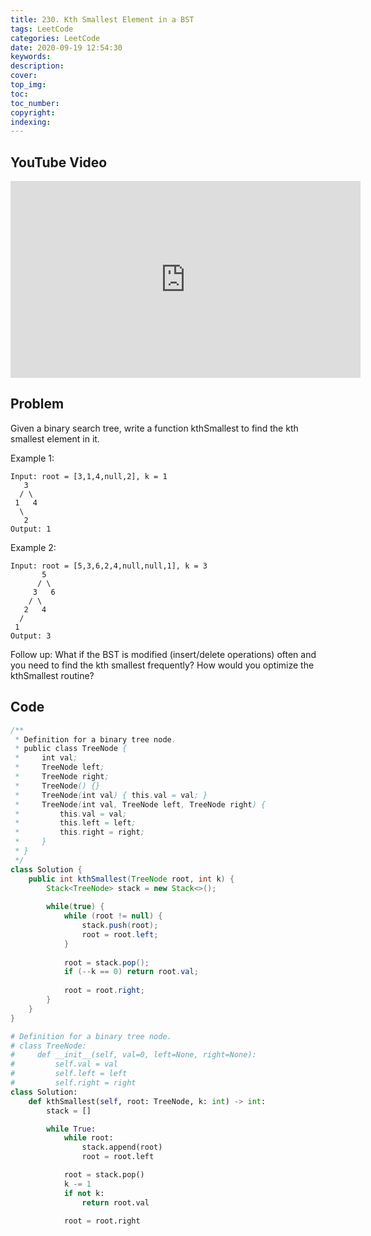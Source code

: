 ```yaml
---
title: 230. Kth Smallest Element in a BST
tags: LeetCode
categories: LeetCode
date: 2020-09-19 12:54:30
keywords:
description:
cover:
top_img:
toc:
toc_number:
copyright:
indexing:
---
```

## YouTube Video
<iframe width="560" height="315" src="https://www.youtube.com/embed/n-PU677retk" frameborder="0" allow="accelerometer; autoplay; clipboard-write; encrypted-media; gyroscope; picture-in-picture" allowfullscreen></iframe>

## Problem
Given a binary search tree, write a function kthSmallest to find the kth smallest element in it.

 

Example 1:
```
Input: root = [3,1,4,null,2], k = 1
   3
  / \
 1   4
  \
   2
Output: 1
```
Example 2:
```
Input: root = [5,3,6,2,4,null,null,1], k = 3
       5
      / \
     3   6
    / \
   2   4
  /
 1
Output: 3
```
Follow up:
What if the BST is modified (insert/delete operations) often and you need to find the kth smallest frequently? How would you optimize the kthSmallest routine?



## Code

```java
/**
 * Definition for a binary tree node.
 * public class TreeNode {
 *     int val;
 *     TreeNode left;
 *     TreeNode right;
 *     TreeNode() {}
 *     TreeNode(int val) { this.val = val; }
 *     TreeNode(int val, TreeNode left, TreeNode right) {
 *         this.val = val;
 *         this.left = left;
 *         this.right = right;
 *     }
 * }
 */
class Solution {
    public int kthSmallest(TreeNode root, int k) {
        Stack<TreeNode> stack = new Stack<>();
        
        while(true) {
            while (root != null) {
                stack.push(root);
                root = root.left;
            }
            
            root = stack.pop();
            if (--k == 0) return root.val;
            
            root = root.right;
        }
    }
}
```

```python
# Definition for a binary tree node.
# class TreeNode:
#     def __init__(self, val=0, left=None, right=None):
#         self.val = val
#         self.left = left
#         self.right = right
class Solution:
    def kthSmallest(self, root: TreeNode, k: int) -> int:
        stack = []

        while True:
            while root:
                stack.append(root)
                root = root.left

            root = stack.pop()
            k -= 1
            if not k:
                return root.val

            root = root.right
```